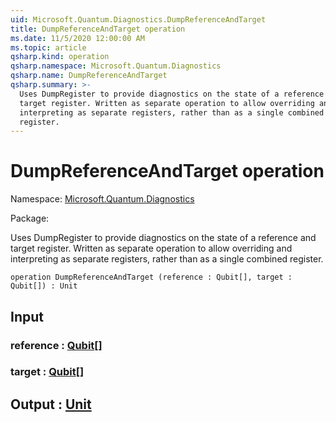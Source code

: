 ```yaml
---
uid: Microsoft.Quantum.Diagnostics.DumpReferenceAndTarget
title: DumpReferenceAndTarget operation
ms.date: 11/5/2020 12:00:00 AM
ms.topic: article
qsharp.kind: operation
qsharp.namespace: Microsoft.Quantum.Diagnostics
qsharp.name: DumpReferenceAndTarget
qsharp.summary: >-
  Uses DumpRegister to provide diagnostics on the state of a reference and
  target register. Written as separate operation to allow overriding and
  interpreting as separate registers, rather than as a single combined
  register.
---
```


# DumpReferenceAndTarget operation

Namespace: [Microsoft.Quantum.Diagnostics](xref:Microsoft.Quantum.Diagnostics)

Package: [](https://nuget.org/packages/)


Uses DumpRegister to provide diagnostics on the state of a reference andtarget register. Written as separate operation to allow overriding andinterpreting as separate registers, rather than as a single combinedregister.

```qsharp
operation DumpReferenceAndTarget (reference : Qubit[], target : Qubit[]) : Unit
```


## Input

### reference : [Qubit](xref:microsoft.quantum.lang-ref.qubit)[]




### target : [Qubit](xref:microsoft.quantum.lang-ref.qubit)[]





## Output : [Unit](xref:microsoft.quantum.lang-ref.unit)

